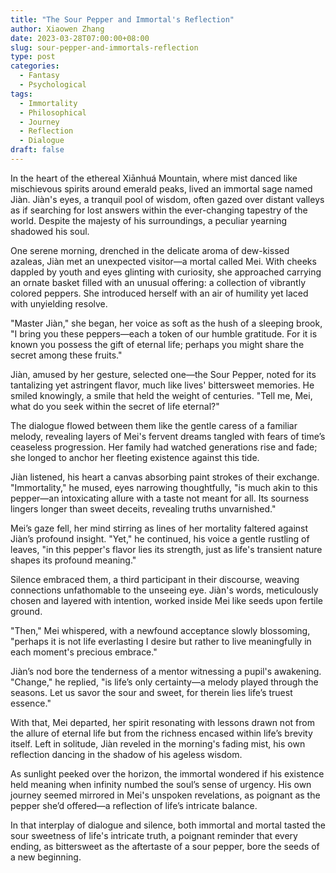 ```yaml
---
title: "The Sour Pepper and Immortal's Reflection"
author: Xiaowen Zhang
date: 2023-03-28T07:00:00+08:00
slug: sour-pepper-and-immortals-reflection
type: post
categories:
  - Fantasy
  - Psychological
tags:
  - Immortality
  - Philosophical
  - Journey
  - Reflection
  - Dialogue
draft: false
---
```


In the heart of the ethereal Xiānhuá Mountain, where mist danced like mischievous spirits around emerald peaks, lived an immortal sage named Jiàn. Jiàn's eyes, a tranquil pool of wisdom, often gazed over distant valleys as if searching for lost answers within the ever-changing tapestry of the world. Despite the majesty of his surroundings, a peculiar yearning shadowed his soul.

One serene morning, drenched in the delicate aroma of dew-kissed azaleas, Jiàn met an unexpected visitor—a mortal called Mei. With cheeks dappled by youth and eyes glinting with curiosity, she approached carrying an ornate basket filled with an unusual offering: a collection of vibrantly colored peppers. She introduced herself with an air of humility yet laced with unyielding resolve.

"Master Jiàn," she began, her voice as soft as the hush of a sleeping brook, "I bring you these peppers—each a token of our humble gratitude. For it is known you possess the gift of eternal life; perhaps you might share the secret among these fruits."

Jiàn, amused by her gesture, selected one—the Sour Pepper, noted for its tantalizing yet astringent flavor, much like lives' bittersweet memories. He smiled knowingly, a smile that held the weight of centuries. "Tell me, Mei, what do you seek within the secret of life eternal?"

The dialogue flowed between them like the gentle caress of a familiar melody, revealing layers of Mei's fervent dreams tangled with fears of time’s ceaseless progression. Her family had watched generations rise and fade; she longed to anchor her fleeting existence against this tide.

Jiàn listened, his heart a canvas absorbing paint strokes of their exchange. "Immortality," he mused, eyes narrowing thoughtfully, "is much akin to this pepper—an intoxicating allure with a taste not meant for all. Its sourness lingers longer than sweet deceits, revealing truths unvarnished."

Mei’s gaze fell, her mind stirring as lines of her mortality faltered against Jiàn’s profound insight. "Yet," he continued, his voice a gentle rustling of leaves, "in this pepper's flavor lies its strength, just as life's transient nature shapes its profound meaning."

Silence embraced them, a third participant in their discourse, weaving connections unfathomable to the unseeing eye. Jiàn's words, meticulously chosen and layered with intention, worked inside Mei like seeds upon fertile ground.

"Then," Mei whispered, with a newfound acceptance slowly blossoming, "perhaps it is not life everlasting I desire but rather to live meaningfully in each moment's precious embrace."

Jiàn’s nod bore the tenderness of a mentor witnessing a pupil's awakening. "Change," he replied, "is life’s only certainty—a melody played through the seasons. Let us savor the sour and sweet, for therein lies life’s truest essence."

With that, Mei departed, her spirit resonating with lessons drawn not from the allure of eternal life but from the richness encased within life’s brevity itself. Left in solitude, Jiàn reveled in the morning's fading mist, his own reflection dancing in the shadow of his ageless wisdom.

As sunlight peeked over the horizon, the immortal wondered if his existence held meaning when infinity numbed the soul’s sense of urgency. His own journey seemed mirrored in Mei's unspoken revelations, as poignant as the pepper she’d offered—a reflection of life’s intricate balance.

In that interplay of dialogue and silence, both immortal and mortal tasted the sour sweetness of life's intricate truth, a poignant reminder that every ending, as bittersweet as the aftertaste of a sour pepper, bore the seeds of a new beginning.